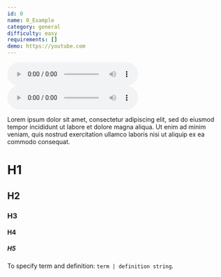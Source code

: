 ```yaml
---
id: 0
name: 0_Example
category: general
difficulty: easy
requirements: []
demo: https://youtube.com
---
```


![music](/audio/a/crash.mp3)
![music2](/audio/a/crash.mp3)

Lorem ipsum dolor sit amet, consectetur adipiscing elit, sed do eiusmod tempor incididunt ut labore et dolore magna aliqua. Ut enim ad minim veniam, quis nostrud exercitation ullamco laboris nisi ut aliquip ex ea commodo consequat.

# H1

## H2

### H3

#### H4

##### H5

To specify term and definition: `term | definition string`.
